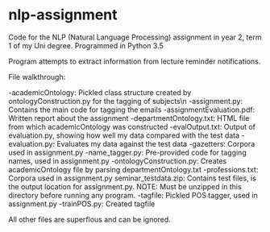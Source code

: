 # nlp-assignment
Code for the NLP (Natural Language Processing) assignment in year 2, term 1 of my Uni degree. Programmed in Python 3.5

Program attempts to extract information from lecture reminder notifications.

File walkthrough:

-academicOntology: Pickled class structure created by ontologyConstruction.py for the tagging of subjects\n
-assignment.py: Contains the main code for tagging the emails
-assignmentEvaluation.pdf: Written report about the assignment
-departmentOntology.txt: HTML file from which academicOntology was constructed
-evalOutput.txt: Output of evaluation.py, showing how well my data compared with the test data
-evaluation.py: Evaluates my data against the test data
-gazetters: Corpora used in assignment.py
-name_tagger.py: Pre-provided code for tagging names, used in assignment.py
-ontologyConstruction.py: Creates academicOntology file by parsing departmentOntology.txt
-professions.txt: Corpora used in assignment.py
seminar_testdata.zip: Contains test files, is the output location for assignment.py. NOTE: Must be unzipped in this directory before running any program.
-tagfile: Pickled POS tagger, used in assignment.py
-trainPOS.py: Created tagfile

All other files are superflous and can be ignored.

